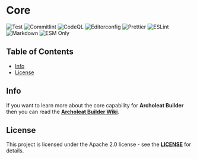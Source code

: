 # Core

![Test](https://img.shields.io/github/actions/workflow/status/Archoleat/core/mocha.yaml?label=Test)
![Commitlint](https://img.shields.io/github/actions/workflow/status/Archoleat/core/commitlint.yaml?label=Commitlint)
![CodeQL](https://img.shields.io/github/actions/workflow/status/Archoleat/core/codeql.yaml?label=CodeQL)
![Editorconfig](https://img.shields.io/github/actions/workflow/status/Archoleat/core/editorconfig.yaml?label=Editorconfig)
![Prettier](https://img.shields.io/github/actions/workflow/status/Archoleat/core/prettier.yaml?label=Prettier)
![ESLint](https://img.shields.io/github/actions/workflow/status/Archoleat/core/eslint.yaml?label=ESLint)
![Markdown](https://img.shields.io/github/actions/workflow/status/Archoleat/core/markdown.yaml?label=Markdown)
![ESM Only](https://img.shields.io/badge/ESM-only-gray?labelColor=fe0)

## Table of Contents

-   [Info](#info)
-   [License](#license)

## Info

If you want to learn more about the core capability for **Archoleat Builder**
then you can read the
[**Archoleat Builder Wiki**](https://github.com/Archoleat/archoleat-builder/wiki).

## License

This project is licensed under the Apache 2.0 license - see the
[**LICENSE**](LICENSE) for details.
